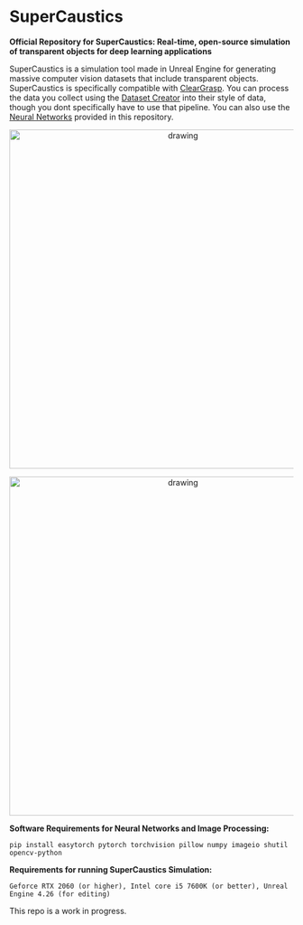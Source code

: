 
# SuperCaustics
 **Official Repository for SuperCaustics: Real-time,  open-source simulation of transparent objects for deep learning applications**

SuperCaustics is a simulation tool made in Unreal Engine for generating massive computer vision datasets that include transparent objects.
SuperCaustics is specifically compatible with [ClearGrasp](https://github.com/Shreeyak/cleargrasp "ClearGrasp").  You can process the data you collect using the [Dataset Creator](https://github.com/MMehdiMousavi/SuperCaustics/blob/main/Dataset%20Creator.ipynb "Dataset Creator Script") into their style of data, though you dont specifically have to use that pipeline. You can also use the [Neural Networks](https://github.com/MMehdiMousavi/SuperCaustics/tree/main/Neural%20Networks "neural networks") provided in this repository.

<p align="center">
  <img src="Assets/SuperCaustics.gif" alt="drawing" width="600"/>
</p>

<p align="center">
  <img src="Assets/Showcase.png" alt="drawing" width="600"/>
</p>
<p align="center">

**Software Requirements for Neural Networks and Image Processing:**

    pip install easytorch pytorch torchvision pillow numpy imageio shutil opencv-python

  **Requirements for running SuperCaustics Simulation:**

    Geforce RTX 2060 (or higher), Intel core i5 7600K (or better), Unreal Engine 4.26 (for editing)


  
  This repo is a work in progress. 
